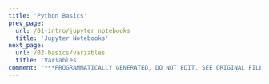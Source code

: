 ```yaml
---
title: 'Python Basics'
prev_page:
  url: /01-intro/jupyter_notebooks
  title: 'Jupyter Notebooks'
next_page:
  url: /02-basics/variables
  title: 'Variables'
comment: "***PROGRAMMATICALLY GENERATED, DO NOT EDIT. SEE ORIGINAL FILES IN /content***"
---
```

